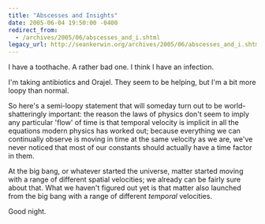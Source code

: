 ```yaml
---
title: "Abscesses and Insights"
date: 2005-06-04 19:50:00 -0400
redirect_from:
  - /archives/2005/06/abscesses_and_i.shtml
legacy_url: http://seankerwin.org/archives/2005/06/abscesses_and_i.shtml
---
```

I have a toothache. A rather bad one. I think I have an infection.

I'm taking antibiotics and Orajel. They seem to be helping, but I'm a bit more loopy than normal.

So here's a semi-loopy statement that will someday turn out to be world-shatteringly important: the reason the laws of physics don't seem to imply any particular 'flow' of time is that temporal velocity is implicit in all the equations modern physics has worked out; because everything we can continually observe is moving in time at the same velocity as we are, we've never noticed that most of our constants should actually have a time factor in them.

At the big bang, or whatever started the universe, matter started moving with a range of different spatial velocities; we already can be fairly sure about that. What we haven't figured out yet is that matter also launched from the big bang with a range of different _temporal_ velocities.

Good night.
